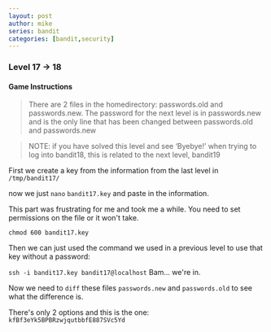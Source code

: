 ```yaml
---
layout: post
author: mike
series: bandit
categories: [bandit,security] 
---
```



### Level 17 -> 18
#### Game Instructions
> There are 2 files in the homedirectory: passwords.old and passwords.new. The password for the next level is in passwords.new and is the only line that has been changed between passwords.old and passwords.new

> NOTE: if you have solved this level and see ‘Byebye!’ when trying to log into bandit18, this is related to the next level, bandit19

First we create a key from the information from the last level in `/tmp/bandit17/`

now we just `nano` `bandit17.key` and paste in the information.

This part was frustrating for me and took me a while. You need to set permissions on the file or it won't take.

`chmod 600 bandit17.key`

Then we can just used the command we used in a previous level to use that key without a password:

`ssh -i bandit17.key bandit17@localhost` Bam... we're in.

Now we need to `diff` these files `passwords.new` and `passwords.old` to see what the difference is.

There's only 2 options and this is the one:
`kfBf3eYk5BPBRzwjqutbbfE887SVc5Yd`
